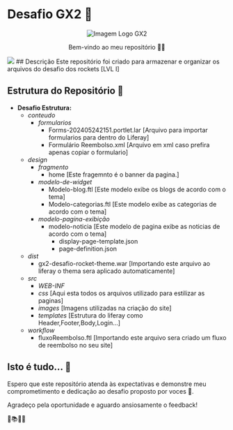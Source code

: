 # Desafio GX2 🚀
<p align="center">
  <img src="https://www.gx2.com.br/wp-content/uploads/2021/05/logo-gx2-branco.png" alt="Imagem Logo GX2">
</p>
<p align="center">
  Bem-vindo ao meu repositório 👨‍💻
</p>
<img src="https://i.ibb.co/C1trZ4F/desafio-liferay.png">
## Descrição
Este repositório foi criado para armazenar e organizar os arquivos do desafio dos rockets [LVL I]

## Estrutura do Repositório 📂

- **Desafio Estrutura:**
  - *conteudo*
      - *formularios*
          - Forms-202405242151.portlet.lar [Arquivo para importar formularios para dentro do Liferay]
          - Formulário Reembolso.xml [Arquivo em xml caso prefira apenas copiar o formulario]
  - *design*
      - *fragmento*
          - home [Este fragemnto é o banner da pagina.]
      - *modelo-de-widget*
          - Modelo-blog.ftl [Este modelo exibe os blogs de acordo com o tema]
          - Modelo-categorias.ftl [Este modelo exibe as categorias de acordo com o tema]
      - *modelo-pagina-exibição*
          - modelo-noticia [Este modelo de pagina exibe as noticias de acordo com o tema]
              - display-page-template.json 
              - page-definition.json
  - *dist*
      - gx2-desafio-rocket-theme.war [Importando este arquivo ao liferay o thema sera aplicado automaticamente]
  - *src*
      - *WEB-INF*
      - *css* [Aqui esta todos os arquivos utilizado para estilizar as paginas]
      - *images* [Imagens utilizadas na criação do site]
      - *templates* [Estrutura do liferay como Header,Footer,Body,Login...]
  - *workflow*
      - fluxoReembolso.ftl [Importando este arquivo sera criado um fluxo de reembolso no seu site]
  
## Isto é tudo... 🌟

Espero que este repositório atenda às expectativas e demonstre meu comprometimento e dedicação ao desafio proposto por voces 💚.

Agradeço pela oportunidade e aguardo ansiosamente o feedback!

🚀📚👨‍🎓
